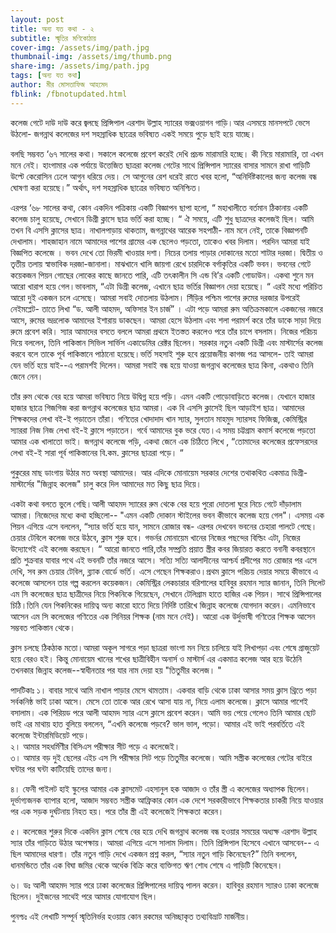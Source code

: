 ```yaml
---
layout: post
title: অন্য যত কথা - ২
subtitle: স্মৃতির মণিকোঠায়
cover-img: /assets/img/path.jpg
thumbnail-img: /assets/img/thumb.png
share-img: /assets/img/path.jpg
tags: [অন্য যত কথা]
author: মীর মোসতাফিজ আহমেদ
fblink: /fbnotupdated.html
---
```

<p>
কলেজ গেটে দাউ দাউ করে জ্বলছে প্রিন্সিপাল এরশাদ উল্লাহ স্যারের ভক্সওয়াগন গাড়ি।আর এসময়ে মানসপটে ভেসে উঠলো- জগন্নাথ কলেজের দশ সহস্রাধিক ছাত্রের ভবিষ্যত একই সময়ে পুড়ে ছাই হয়ে যাচ্ছে।
</p><p>
বলছি সম্ভবত ‘৬৭ সালের কথা। সকালে কলেজে প্রবেশ করেই দেখি প্রচন্ড মারামারি হচ্ছে। কী নিয়ে মারামারি, তা এখন মনে নেই। হাংগামার এক পর্যায়ে উত্তেজিত ছাত্ররা কলেজ গেটের সাথে প্রিন্সিপাল স্যারের বাসার সামনে রাখা গাড়িটি উল্টে কেরোসিন ঢেলে আগুন ধরিয়ে দেয়। সে আগুনের রেশ ধরেই রাতে খবর হলো, “অনির্দিষ্টকালের জন্য কলেজ বন্ধ ঘোষণা করা হয়েছে।” অর্থাৎ, দশ সহস্রাধিক ছাত্রের ভবিষ্যত অনিশ্চিত।
</p><p>

এরপর ‘৬৮ সালের কথা, কোন একদিন পত্রিকায় একটি বিজ্ঞাপন ছাপা হলো, “ মহাখালীতে বর্তমান ঠিকানায় একটি কলেজ চালু হয়েছে, সেখানে ডিগ্রী ক্লাসে ছাত্র ভর্তি করা হচ্ছে। “ ঐ সময়ে, এটি শুধু ছাত্রদের কলেজই ছিল। আমি তখন বি এসসি ক্লাসের ছাত্র। নাখালপাড়ায় থাকতাম, জগন্নাথের আরেক সহপাঠী- নাম মনে নেই, তাকে বিজ্ঞাপনটি দেখালাম। শাহজাহান নামে আমাদের পাশের গ্রামের এক ছেলেও পড়তো, তাকেও খবর দিলাম। পরদিন আমরা যাই বিজ্ঞপিত কলেজে । ভবন দেখে তো ভিরমী খাওয়ার দশা। নিচের তলায় পাড়ার দোকানের মতো শাটার দরজা। দ্বিতীয় ও তৃতীয় তলায় স্বাভাবিক দরজা-জানালা। মাঝখানে খালি জায়গা রেখে চারদিকে বর্গাকৃতির একটি ভবন। ভবনের গেটে কয়েকজন পিয়ন গোছের লোকের কাছে জানতে পারি, এটি তৎকালীন সি এন্ড বি’র একটি গোডাউন। একথা শুনে মন আরো খারাপ হয়ে গেল।ভাবলাম, “এটা ডিগ্রী কলেজ, এখানে ছাত্র ভর্তির বিজ্ঞাপন দেয়া হয়েছে। “ এরই মধ্যে পরিচিত আরো দুই একজন চলে এসেছে। আমরা সবাই দোতলায় উঠলাম। সিঁড়ির পশ্চিম পাশের রুমের দরজার উপরেই নেইমপ্লেট- তাতে লিখা “ড. আলী আহমদ, অফিসার ইন চার্জ” । এটা পড়ে আমরা রুম অতিক্রমকালে একজনের নজরে আসে, রুমের ভদ্রলোক আমাদের ইশারায় ডাকছেন। আমরা হেসে উঠলাম এবং শলা পরামর্শ করে তাঁর ডাকে সাড়া দিয়ে রুমে প্রবেশ করি। স্যার আমাদের বসতে বললে আমরা প্রথমে ইতস্তত করলেও পরে তাঁর চাপে বসলাম। নিজের পরিচয় দিয়ে বললেন, তিনি পাকিস্তান সিভিল সার্ভিস একাডেমির রেক্টর ছিলেন। সরকার নতুন একটি ডিগ্রী এবং মাস্টার্সের কলেজ করবে বলে তাকে পূর্ব পাকিস্তানে পাঠানো হয়েছে।ভর্তি সহসাই শুরু হবে প্রয়োজনীয় কাগজ পত্র আসলে- তাই আমরা যেন ভর্তি হয়ে যাই--এ পরামর্শই দিলেন। আমরা সবাই বন্ধ হয়ে যাওয়া জগন্নাথ কলেজের ছাত্র কিনা, একথাও তিনি জেনে নেন।
</p><p>

তাঁর রুম থেকে বের হয়ে আমরা ভবিষ্যত নিয়ে উদ্বিগ্ন হয়ে পড়ি। এমন একটি পোড়োবাড়িতে কলেজ। যেখানে হাজার হাজার ছাত্রে গিজগিজ করা জগন্নাথ কলেজের ছাত্র আমরা। এক বি এসসি ক্লাসেই ছিল আড়াইশ ছাত্র। আমাদের শিক্ষকদের লেখা বই-ই পড়াতেন তাঁরা। গণিতের খোদাদাদ খান স্যার, সুলতান মাহমুদ স্যারসহ ফিজিক্স, কেমিস্ট্রির স্যাররা নিজ নিজ লেখা বই-ই ক্লাসে পড়াতেন। গর্বে আমাদের বুক ভরে যেত।এ সময় চট্টগ্রাম কমার্স কলেজে পড়তো আমার এক খালাতো ভাই। জগন্নাথ কলেজে পড়ি, একথা জেনে এক চিঠিতে লিখে , “তোমাদের কলেজের প্রফেসরদের লেখা বই-ই সারা পূর্ব পাকিস্তানের বি.কম. ক্লাসের ছাত্ররা পড়ে। “
</p><p>

পুকুরের মাছ ডাংগায় উঠার মত অবস্থা আমাদের। আর এদিকে মোনায়েম সরকার দেশের তথাকথিত একমাত্র ডিগ্রী-মাস্টার্সের "জিন্নাহ কলেজ" চালু করে দিল আমাদের মত কিছু ছাত্র দিয়ে।
</p><p>

একটা কথা বলতে ভুলে গেছি।আলী আহমদ স্যারের রুম থেকে বের হয়ে পুরো দোতলা ঘুরে নিচে গেটে দাঁড়ালাম আমরা। নিজেদের মধ্যে কথা হচ্ছিলো-- "এমন একটি দোকান স্টাইলের ভবন কীভাবে কলেজ হয়ে গেল"। এসময় এক পিয়ন এগিয়ে এসে বললেন, “স্যার ভর্তি হয়ে যান, সামনে রোজার বন্ধ- এরপর দেখবেন ভবনের চেহারা পালটে গেছে। চেয়ার টেবিলে কলেজ ভরে উঠবে, ক্লাস শুরু হবে। গভর্নর মোনায়েম খানের নিজের পছন্দের বিল্ডিং এটা, নিজের উদ্যোগেই এই কলেজ করছেন। “ আরো জানতে পারি,তাঁর সম্প্রতি প্রয়াত স্ত্রীর কবর জিয়ারত করতে বনানী কবরস্থানে প্রতি শুক্রবার যাবার পথে এই ভবনটি তাঁর নজরে আসে। সত্যি সত্যি আলাদীনের আশ্চর্য প্রদীপের মত রোজার পর এসে দেখি, সব রুম চেয়ার টেবিল, ব্ল্যাক বোর্ডে ভর্তি। এসে গেছেন শিক্ষকরাও।প্রথম ক্লাসে পরিচয় দেয়ার সময়ে কীভাবে এ কলেজে আসলেন তার গল্প করলেন কয়েকজন।  কেমিস্ট্রির লেকচারার বরিশালের হাবিবুর রহমান স্যার জানান, তিনি সিলেট এম সি কলেজের ছাত্র ছাত্রীদের নিয়ে পিকনিকে গিয়েছেন, সেখানে টেলিগ্রাম হাতে হাজির এক পিয়ন। সাথে প্রিন্সিপালের চিঠি।তিনি যেন পিকনিকের দায়িত্ব অন্য কারো হাতে দিয়ে নির্দিষ্ট তারিখে জিন্নাহ কলেজে যোগদান করেন। এমনিভাবে আসেন এম সি কলেজের গণিতের এক সিনিয়র শিক্ষক (নাম মনে নেই)। আরো এক উর্দুভাষী গণিতের শিক্ষক আসেন সম্ভবত পাকিস্তান থেকে। 
</p><p>

ক্লাস চলছে ঠিকঠাক মতো।আমরা অকূল সাগরে পড়া  ছাত্ররা ভাংগা মন নিয়ে চালিয়ে যাই লিখাপড়া এবং শেষে গ্রাজুয়েট হয়ে বেরও হই। কিন্তু মোনায়েম খানের শখের ছাত্রীবিহীন অনার্স ও মাস্টার্স এর একমাত্র কলেজ আর হয়ে উঠেনি তখনকার জিন্নাহ কলেজ--স্বাধীনতার পর যার নাম দেয়া হয় "তিতুমীর কলেজ। "

পাদটিকাঃ 
১। বাবার সাথে আমি নাখাল পাড়ার মেসে থামতাম। একবার বাড়ি থেকে ঢাকা আসার সময় ক্লাস থ্রিতে পড়া সর্বকনিষ্ঠ ভাই ঢাকা আসে। মেসে তো তাকে আর রেখে আসা যায় না, নিয়ে এলাম কলেজে। ক্লাসে আমার পাশেই বসালাম। এক পিরিয়ড পরে আলী আহমদ স্যার এসে ক্লাসে প্রবেশ করেন। আমি ভয় পেয়ে গেলেও তিনি আমার ছোট ভাই এর মাথায় হাত বুলিয়ে বললেন, “এখনি কলেজে পড়বে? ভাল ভাল, পড়ো। আমার এই ভাই পরবর্তিতে এই কলেজে ইন্টারমিডিয়েট পড়ে। <br>
২।  আমার সহধর্মিণীর বিসিএস পরীক্ষার সীট পড়ে এ কলেজেই।     <br>
৩। আমার বড় দুই ছেলের এইচ এস সি পরীক্ষার সিট পড়ে তিতুমীর কলেজে। আমি সস্ত্রীক কলেজের গেটের বাইরে ঘন্টার পর ঘন্টা কাটিয়েছি তাদের জন্য। <br>

৪। ফেনী পাইলট হাই স্কুলের আমার এক ক্লাসমেট এহসানুল হক আজাদ ও তাঁর স্ত্রী এ কলেজের অধ্যাপক ছিলেন। দূর্ভাগ্যজনক ব্যাপার হলো, আজাদ সম্ভবত সস্ত্রীক আফ্রিকার কোন এক দেশে সরকারীভাবে শিক্ষকতার চাকরী নিয়ে যাওয়ার পর এক সড়ক দুর্ঘটনায় নিহত হয়। পরে তাঁর স্ত্রী এই কলেজেই শিক্ষকতা করেন। <br>

৫। কলেজের শুরুর দিকে একদিন ক্লাস শেষে বের হয়ে দেখি জগন্নাথ কলেজ বন্ধ হওয়ার সময়ের অধ্যক্ষ এরশাদ উল্লাহ স্যার তাঁর গাড়িতে উঠার অপেক্ষায়। আমরা এগিয়ে এসে সালাম দিলাম। তিনি প্রিন্সিপাল হিসেবে এখানে আসবেন-- এ ছিল আমাদের ধারণা। তাঁর নতুন গাড়ি দেখে একজন প্রশ্ন করল, “স্যার নতুন গাড়ি কিনেছেন?” তিনি বললেন, ধানমন্ডিতে তাঁর এক বিঘা জমির থেকে অর্ধেক বিক্রি করে ব্যক্তিগত ঋণ শোধ শেষে এ গাড়িটি কিনেছেন। <br>

৬। ডঃ আলী আহমদ স্যার পরে ঢাকা কলেজের প্রিন্সিপালের দায়িত্ব পালন করেন। হাবিবুর রহমান স্যারও ঢাকা কলেজে ছিলেন। দুইজনের সাথেই পরে আমার যোগাযোগ ছিল।<br>

পুনশ্চঃ এই লেখাটি সম্পূর্ন স্মৃতিনির্ভর হওয়ায় কোন রকমের অনিচ্ছাকৃত তথ্যবিভ্রাট মার্জনীয়। 



</p>